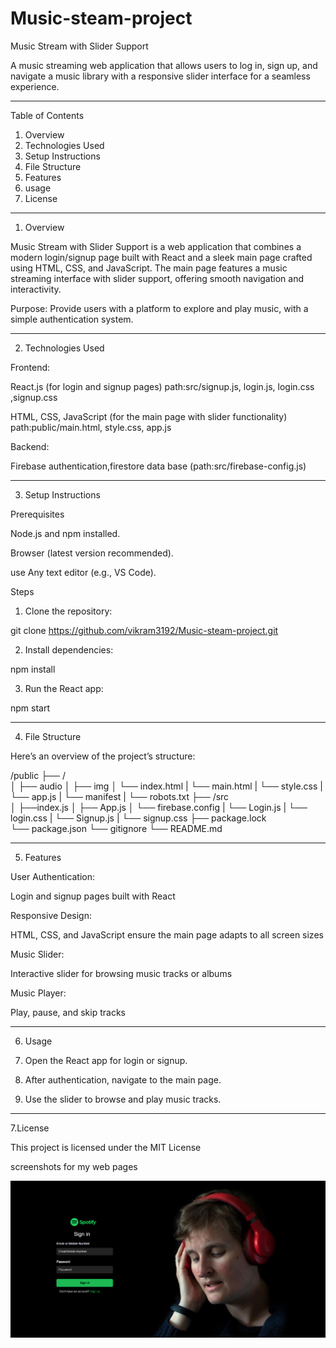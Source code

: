 # Music-steam-project


Music Stream with Slider Support

A music streaming web application that allows users to log in, sign up, and navigate a music library with a responsive slider interface for a seamless experience.


---

Table of Contents

1. Overview
2. Technologies Used
3. Setup Instructions
4. File Structure
5. Features
6. usage
7. License


---

1. Overview

Music Stream with Slider Support is a web application that combines a modern login/signup page built with React and a sleek main page crafted using HTML, CSS, and JavaScript.
The main page features a music streaming interface with slider support, offering smooth navigation and interactivity.

Purpose: Provide users with a platform to explore and play music, with a simple authentication system.





---

2. Technologies Used

Frontend:

React.js (for login and signup pages)  path:src/signup.js, login.js, login.css ,signup.css

HTML, CSS, JavaScript (for the main page with slider functionality) path:public/main.html, style.css, app.js


Backend:

Firebase authentication,firestore data base (path:src/firebase-config.js)



---

3. Setup Instructions

Prerequisites

Node.js and npm installed.

Browser (latest version recommended).

use Any text editor (e.g., VS Code).


Steps

1. Clone the repository:

git clone https://github.com/vikram3192/Music-steam-project.git



2. Install dependencies:

npm install


3. Run the React app:

npm start




---

4. File Structure

Here’s an overview of the project’s structure:

/public
├── /         
│   ├── audio
│   ├── img
│   └── index.html
|   └── main.html 
|   └── style.css
|   └── app.js
|   └── manifest
|   └── robots.txt
├── /src           
│   ├──index.js
│   ├── App.js
│   └── firebase.config
|   └──  Login.js
|   └──  login.css
|   └──  Signup.js
|   └──  signup.css
├── package.lock          
└── package.json
└── gitignore
└── README.md


---

5. Features

User Authentication:

Login and signup pages built with React


Responsive Design:

HTML, CSS, and JavaScript ensure the main page adapts to all screen sizes


Music Slider:

Interactive slider for browsing music tracks or albums


Music Player:

Play, pause, and skip tracks




---

6. Usage

1. Open the React app for login or signup.


2. After authentication, navigate to the main page.


3. Use the slider to browse and play music tracks.


---

7.License

  This project is licensed under the MIT License 




screenshots for my web pages

![image alt](https://github.com/vikram3192/Music-steam-project/blob/606ed4d1022c50e5499537875ee0c06bdc06dfba/Screenshot%202024-12-21%20062359.png)


